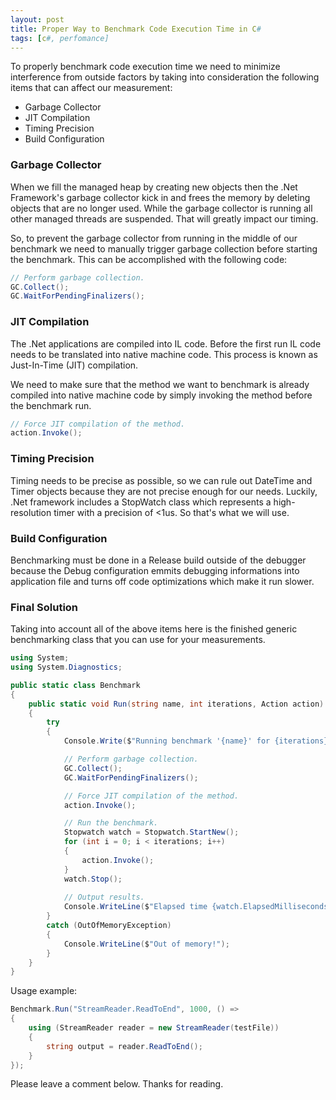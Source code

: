 ```yaml
---
layout: post
title: Proper Way to Benchmark Code Execution Time in C#
tags: [c#, perfomance]
---
```


To properly benchmark code execution time we need to minimize interference from outside factors by taking into consideration the following items that can affect our measurement:

- Garbage Collector
- JIT Compilation
- Timing Precision
- Build Configuration
						
### Garbage Collector

When we fill the managed heap by creating new objects then the .Net Framework's garbage collector kick in and frees the memory by deleting objects that are no longer used. While the garbage collector is running all other managed threads are suspended. That will greatly impact our timing.

So, to prevent the garbage collector from running in the middle of our benchmark we need to manually trigger garbage collection before starting the benchmark. This can be accomplished with the following code:

```csharp
// Perform garbage collection.
GC.Collect();
GC.WaitForPendingFinalizers();
```

### JIT Compilation

The .Net applications are compiled into IL code. Before the first run IL code needs to be translated into native machine code. This process is known as Just-In-Time (JIT) compilation.

We need to make sure that the method we want to benchmark is already compiled into native machine code by simply invoking the method before the benchmark run.

```csharp
// Force JIT compilation of the method.
action.Invoke();
```

### Timing Precision

Timing needs to be precise as possible, so we can rule out DateTime and Timer objects because they are not precise enough for our needs. Luckily, .Net framework includes a StopWatch class which represents a high-resolution timer with a precision of &lt;1us. So that's what we will use.

### Build Configuration

Benchmarking must be done in a Release build outside of the debugger because the Debug configuration emmits debugging informations into application file and turns off code optimizations which make it run slower.

### Final Solution

Taking into account all of the above items here is the finished generic benchmarking class that you can use for your measurements.

```csharp
using System;
using System.Diagnostics;

public static class Benchmark
{
    public static void Run(string name, int iterations, Action action)
    {
        try
        {
            Console.Write($"Running benchmark '{name}' for {iterations} iterations... ");

            // Perform garbage collection.
            GC.Collect();
            GC.WaitForPendingFinalizers();

            // Force JIT compilation of the method.
            action.Invoke();

            // Run the benchmark.
            Stopwatch watch = Stopwatch.StartNew();
            for (int i = 0; i < iterations; i++)
            {
                action.Invoke();
            }
            watch.Stop();
            
            // Output results.
            Console.WriteLine($"Elapsed time {watch.ElapsedMilliseconds / iterations} ms.");
        }
        catch (OutOfMemoryException)
        {
            Console.WriteLine($"Out of memory!");
        }
    }
}
```

Usage example:

```csharp
Benchmark.Run("StreamReader.ReadToEnd", 1000, () =>
{
    using (StreamReader reader = new StreamReader(testFile))
    {
        string output = reader.ReadToEnd();
    }
});
```

Please leave a comment below. Thanks for reading.
